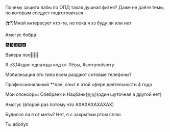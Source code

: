 Почему защита лабы по ОПД такая душная фигня? Даже не даёте темы, по которым следует подготовиться

(❣️?)Мной интересует кто-то, но пока я хз буду ли или нет

Амогус бебра

🅰️🅱️🅾️🅱️🅰️

Валера лох🧯🧯🧯

Я с3,14здил однажды код от Лёвы, #sorrynotsorry

Мобилизация это типа всем раздают сотовые телефоны?

Профессиональный **лан, опыт в этой сфере деятельности 4 года

Мои спонсоры: Сбебранк и Нацбанк(🇲🇳)(один шуточная а другой нет)

Амогус (второй раз потому что АХАХАХАХАХАХ)

Будился ли я от м*н*ты? Нет, я с закрытым ртом сплю

Ты абобус



